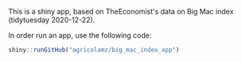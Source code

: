This is a shiny app, based on TheEconomist's data on Big Mac index (tidytuesday 2020-12-22).

In order run an app, use the following code:

```r
shiny::runGitHub("agricolamz/big_mac_index_app")
```